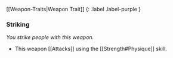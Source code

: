 
[[Weapon-Traits|Weapon Trait]]
{: .label .label-purple }

### Striking
*You strike people with this weapon.*
* This weapon [[Attacks]] using the [[Strength#Physique]] skill.